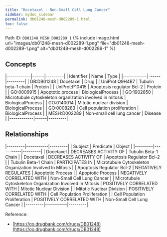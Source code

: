 ```yaml
---
title: "Docetaxel - Non-Small Cell Lung Cancer"
sidebar: mydoc_sidebar
permalink: db01248-mesh-d002289-1.html
toc: false 
---
```



Path ID: `DB01248_MESH_D002289_1`
{% include image.html url="images/db01248-mesh-d002289-1.png" file="db01248-mesh-d002289-1.png" alt="db01248-mesh-d002289-1" %}

## Concepts

|------------|------|---------|
| Identifier | Name | Type    |
|------------|------|---------|
| DB:DB01248 | Docetaxel | Drug |
| UniProt:Q9H4B7 | Tubulin beta-1 chain | Protein |
| UniProt:P10415 | Apoptosis regulator Bcl-2 | Protein |
| GO:0006915 | Apoptotic process | BiologicalProcess |
| GO:1902850 | Microtubule cytoskeleton organization involved in mitosis | BiologicalProcess |
| GO:0140014 | Mitotic nuclear division | BiologicalProcess |
| GO:0008283 | Cell population proliferation | BiologicalProcess |
| MESH:D002289 | Non-small cell lung cancer | Disease |
|------------|------|---------|

## Relationships

|---------|-----------|---------|
| Subject | Predicate | Object  |
|---------|-----------|---------|
| Docetaxel | DECREASES ACTIVITY OF | Tubulin Beta-1 Chain |
| Docetaxel | DECREASES ACTIVITY OF | Apoptosis Regulator Bcl-2 |
| Tubulin Beta-1 Chain | PARTICIPATES IN | Microtubule Cytoskeleton Organization Involved In Mitosis |
| Apoptosis Regulator Bcl-2 | NEGATIVELY REGULATES | Apoptotic Process |
| Apoptotic Process | NEGATIVELY CORRELATED WITH | Non-Small Cell Lung Cancer |
| Microtubule Cytoskeleton Organization Involved In Mitosis | POSITIVELY CORRELATED WITH | Mitotic Nuclear Division |
| Mitotic Nuclear Division | POSITIVELY CORRELATED WITH | Cell Population Proliferation |
| Cell Population Proliferation | POSITIVELY CORRELATED WITH | Non-Small Cell Lung Cancer |
|---------|-----------|---------|

Reference: 
  - [https://go.drugbank.com/drugs/DB01248](https://go.drugbank.com/drugs/DB01248)

